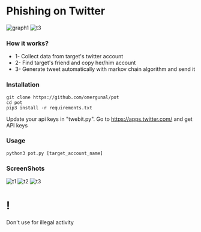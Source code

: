 # Phishing on Twitter
![graph1](https://github.com/omergunal/T/blob/master/img/1.png)
![t3](https://github.com/omergunal/PoT/blob/master/img/t3.png)
### How it works?

* 1- Collect data from target's twitter account
* 2- Find target's friend and copy her/him account
* 3- Generate tweet automatically with markov chain algorithm and send it

### Installation
```
git clone https://github.com/omergunal/pot
cd pot
pip3 install -r requirements.txt
```
Update your api keys in "twebit.py". Go to https://apps.twitter.com/ and get API keys

### Usage
```
python3 pot.py [target_account_name]
```

### ScreenShots

![t1](https://github.com/omergunal/PoT/blob/master/img/t1.png)
![t2](https://github.com/omergunal/PoT/blob/master/img/t2.png)
![t3](https://github.com/omergunal/PoT/blob/master/img/t3.png)

# !
Don't use for illegal activity
